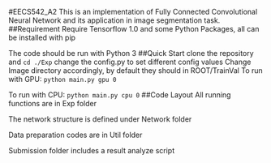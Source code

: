 #EECS542_A2
This is an implementation of Fully Connected Convolutional Neural Network and its application in image segmentation task.
##Requirement
Require Tensorflow 1.0 and some Python Packages, all can be installed with pip

The code should be run with Python 3
##Quick Start
clone the repository and `cd ./Exp`
change the config.py to set different config values
Change Image directory accordingly, by default they should in ROOT/TrainVal
To run with GPU: `python main.py gpu 0`

To run with CPU: `python main.py cpu 0`
##Code Layout
All running functions are in Exp folder

The network structure is defined under Network folder

Data preparation codes are in Util folder

Submission folder includes a result analyze script
